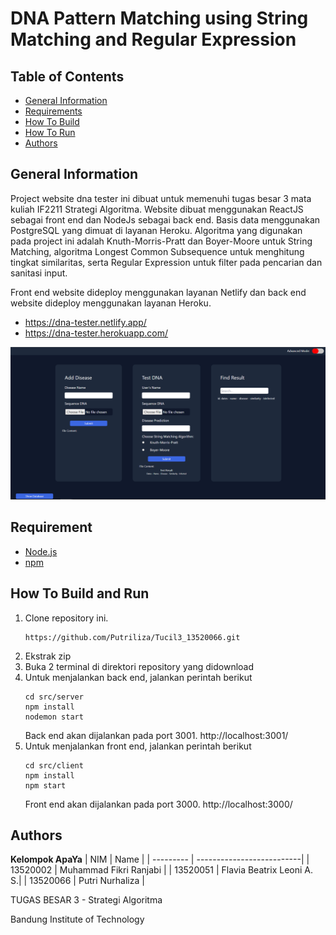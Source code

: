 # DNA Pattern Matching using String Matching and Regular Expression 

## Table of Contents
- [General Information](#general-information)
- [Requirements](#requirement)
- [How To Build](#how-to-build)
- [How To Run](#how-to-run)
- [Authors](#authors)

## General Information
Project website dna tester ini dibuat untuk memenuhi tugas besar 3 mata kuliah IF2211 Strategi Algoritma. Website dibuat menggunakan ReactJS sebagai front end dan NodeJs sebagai back end. Basis data menggunakan PostgreSQL yang dimuat di layanan Heroku.
Algoritma yang digunakan pada project ini adalah Knuth-Morris-Pratt dan Boyer-Moore untuk String Matching, algoritma Longest Common Subsequence untuk menghitung tingkat similaritas, serta Regular Expression untuk filter pada pencarian dan sanitasi input.

Front end website dideploy menggunakan layanan Netlify dan back end website dideploy menggunakan layanan Heroku.
- https://dna-tester.netlify.app/
- https://dna-tester.herokuapp.com/

![Preview](doc/preview.png)


## Requirement
- [Node.js](https://nodejs.org/en/download/)
- [npm](https://docs.npmjs.com/downloading-and-installing-node-js-and-npm)

## How To Build and Run
1. Clone repository ini. 
    ```
    https://github.com/Putriliza/Tucil3_13520066.git
    ```
2. Ekstrak zip
3. Buka 2 terminal di direktori repository yang didownload
4. Untuk menjalankan back end, jalankan perintah berikut
    ```
    cd src/server
    npm install
    nodemon start
    ```
    Back end akan dijalankan pada port 3001. http://localhost:3001/
5. Untuk menjalankan front end, jalankan perintah berikut
    ```
    cd src/client
    npm install
    npm start
    ```
    Front end akan dijalankan pada port 3000. http://localhost:3000/

## Authors

<b>Kelompok ApaYa</b>
| NIM       | Name                      |
| --------- | --------------------------|
| 13520002  | Muhammad Fikri Ranjabi    |
| 13520051  | Flavia Beatrix Leoni A. S.|
| 13520066  | Putri Nurhaliza           |

TUGAS BESAR 3 - Strategi Algoritma

Bandung Institute of Technology